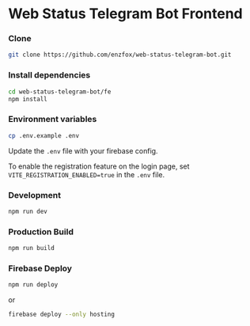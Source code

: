 # Web Status Telegram Bot Frontend

### Clone

```bash
git clone https://github.com/enzfox/web-status-telegram-bot.git
```

### Install dependencies

```bash
cd web-status-telegram-bot/fe
npm install
```

### Environment variables

```bash
cp .env.example .env
```

Update the `.env` file with your firebase config.

To enable the registration feature on the login page, set `VITE_REGISTRATION_ENABLED=true` in the `.env` file.

### Development

```bash
npm run dev
```

### Production Build

```bash
npm run build
```

### Firebase Deploy

```bash
npm run deploy
```

or

```bash
firebase deploy --only hosting
```
